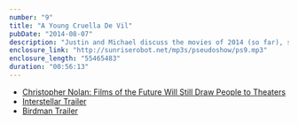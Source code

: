 ```yaml
---
number: "9"
title: "A Young Cruella De Vil"
pubDate: "2014-08-07"
description: "Justin and Michael discuss the movies of 2014 (so far), separating the wheat from the chaff. Also, what genre or caliber of movie absolutely demands a theater viewing and where do you draw the line?"
enclosure_link: "http://sunriserobot.net/mp3s/pseudoshow/ps9.mp3"
enclosure_length: "55465483"
duration: "00:56:13"
---
```

- [Christopher Nolan: Films of the Future Will Still Draw People to Theaters](http://www.ign.com/articles/2014/07/09/the-future-of-movies-by-christopher-nolan)
- [Interstellar Trailer](https://www.youtube.com/watch?v=M0RQqERmiE8)
- [Birdman Trailer](https://www.youtube.com/watch?v=uJfLoE6hanc)
